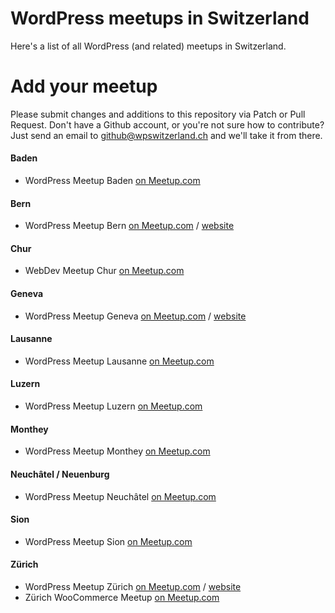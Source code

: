 # WordPress meetups in Switzerland
Here's a list of all WordPress (and related) meetups in Switzerland.

# Add your meetup
Please submit changes and additions to this repository via Patch or Pull Request. Don't have a Github account, or you're not sure how to contribute? Just send an email to github@wpswitzerland.ch and we'll take it from there.

#### Baden

- WordPress Meetup Baden [on Meetup.com](https://www.meetup.com/WordPress-Baden/)

#### Bern

- WordPress Meetup Bern [on Meetup.com](https://www.meetup.com/de-DE/WordPress-Bern/) / [website](https://wpbern.ch/)

#### Chur

- WebDev Meetup Chur [on Meetup.com](https://www.meetup.com/WebDev-Chur/)

#### Geneva

- WordPress Meetup Geneva [on Meetup.com](https://www.meetup.com/geneva-wordpress/) / [website](https://wpgva.ch/)

#### Lausanne

- WordPress Meetup Lausanne [on Meetup.com](https://www.meetup.com/Lausanne-WordPress-Meetup/)

#### Luzern

- WordPress Meetup Luzern [on Meetup.com](https://www.meetup.com/WordPress-Meetup-Luzern-by-webkinder-ch/)

#### Monthey

- WordPress Meetup Monthey [on Meetup.com](https://www.meetup.com/Monthey-WordPress-Meetup/)

#### Neuchâtel / Neuenburg

- WordPress Meetup Neuchâtel [on Meetup.com](https://www.meetup.com/WordPress-Neuchatel/)

#### Sion

- WordPress Meetup Sion [on Meetup.com](https://www.meetup.com/Sion-WordPress-Meetup/)

#### Zürich

- WordPress Meetup Zürich [on Meetup.com](https://www.meetup.com/WordPress-Zurich/) / [website](https://wpzurich.ch/)
- Zürich WooCommerce Meetup [on Meetup.com](https://www.meetup.com/Zurich-WooCommerce-Meetup/)
